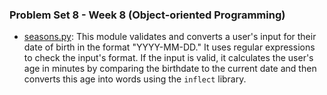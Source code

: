 ### Problem Set 8 - Week 8 (Object-oriented Programming)

- [seasons.py](./seasons/seasons.py):  This module validates and converts a user's input for their date of birth in the format "YYYY-MM-DD." It uses regular expressions to check the input's format. If the input is valid, it calculates the user's age in minutes by comparing the birthdate to the current date and then converts this age into words using the `inflect` library.
